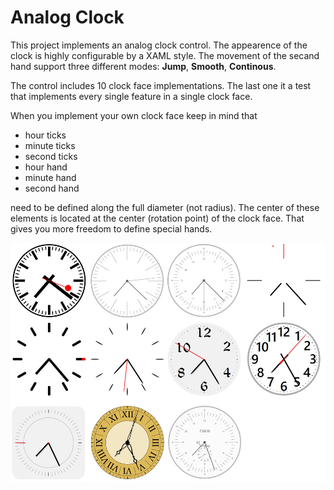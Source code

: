 # Analog Clock

This project implements an analog clock control. The appearence of the clock is highly configurable by a XAML style. The movement of the secand hand support three different modes: **Jump**, **Smooth**, **Continous**.

The control includes 10 clock face implementations. The last one it a test that implements every single feature in a single clock face.

When you implement your own clock face keep in mind that

- hour ticks
- minute ticks
- second ticks
- hour hand
- minute hand
- second hand

need to be defined along the full diameter (not radius). The center of these elements is located at the center (rotation point) of the clock face. That gives you more freedom to define special hands.



![clockfaces](/ClockFaces.jpg)
